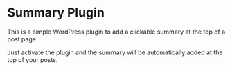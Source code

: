 # Summary Plugin
This is a simple WordPress plugin to add a clickable summary at the top of a post page.

Just activate the plugin and the summary will be automatically added at the top of your posts.
